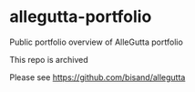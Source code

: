 # allegutta-portfolio
Public portfolio overview of AlleGutta portfolio

This repo is archived

Please see https://github.com/bisand/allegutta
